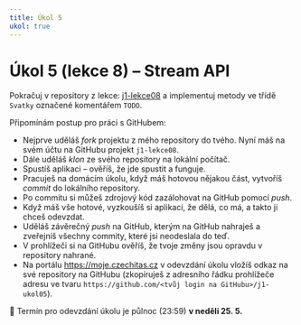 ```yaml
---
title: Úkol 5
ukol: true
---
```

# Úkol 5 (lekce 8) – Stream API

Pokračuj v repository z lekce: [j1-lekce08](https://github.com/FilipJirsak-Czechitas/j1-lekce08) a implementuj metody ve třídě `Svatky` označené komentářem `TODO`.

Připomínám postup pro práci s GitHubem:
- Nejprve uděláš *fork* projektu z mého repository do tvého. Nyní máš na svém účtu na GitHubu projekt `j1-lekce08`.
- Dále uděláš *klon* ze svého repository na lokální počítač.
- Spustíš aplikaci – ověříš, že jde spustit a funguje.
- Pracuješ na domácím úkolu, když máš hotovou nějakou část, vytvoříš *commit* do lokálního repository.
- Po commitu si můžeš zdrojový kód zazálohovat na GitHub pomocí *push*.
- Když máš vše hotové, vyzkoušíš si aplikaci, že dělá, co má, a takto ji chceš odevzdat.
- Uděláš závěrečný *push* na GitHub, kterým na GitHub nahraješ a zveřejníš všechny commity, které jsi neodeslala do teď.
- V prohlížeči si na GitHubu ověříš, že tvoje změny jsou opravdu v repository nahrané.
- Na portálu https://moje.czechitas.cz v odevzdání úkolu vložíš odkaz na své repository na GitHubu (zkopíruješ z adresního řádku prohlížeče adresu ve tvaru `https://github.com/<tvůj login na GitHubu>/j1-ukol05`).

📅 Termín pro odevzdání úkolu je půlnoc (23:59) **v neděli 25. 5.**
